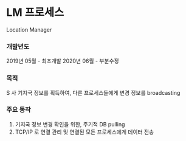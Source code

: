 # LM 프로세스
Location Manager

### 개발년도

2019년 05월 - 최초개발
2020년 06월 - 부분수정

### 목적

S 사 기지국 정보를 획득하여, 다른 프로세스들에게 변경 정보를 broadcasting

### 주요 동작

1. 기지국 정보 변경 확인을 위한, 주기적 DB pulling
2. TCP/IP 로 연결 관리 및 연결된 모든 프로세스에게 데이터 전송
